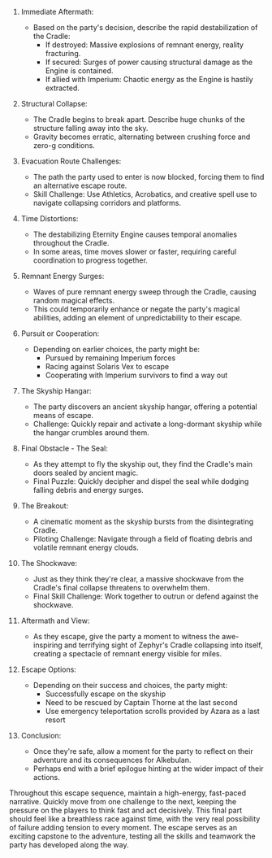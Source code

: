 1. Immediate Aftermath:
   - Based on the party's decision, describe the rapid destabilization of the Cradle:
     - If destroyed: Massive explosions of remnant energy, reality fracturing.
     - If secured: Surges of power causing structural damage as the Engine is contained.
     - If allied with Imperium: Chaotic energy as the Engine is hastily extracted.

2. Structural Collapse:
   - The Cradle begins to break apart. Describe huge chunks of the structure falling away into the sky.
   - Gravity becomes erratic, alternating between crushing force and zero-g conditions.

3. Evacuation Route Challenges:
   - The path the party used to enter is now blocked, forcing them to find an alternative escape route.
   - Skill Challenge: Use Athletics, Acrobatics, and creative spell use to navigate collapsing corridors and platforms.

4. Time Distortions:
   - The destabilizing Eternity Engine causes temporal anomalies throughout the Cradle.
   - In some areas, time moves slower or faster, requiring careful coordination to progress together.

5. Remnant Energy Surges:
   - Waves of pure remnant energy sweep through the Cradle, causing random magical effects.
   - This could temporarily enhance or negate the party's magical abilities, adding an element of unpredictability to their escape.

6. Pursuit or Cooperation:
   - Depending on earlier choices, the party might be:
     - Pursued by remaining Imperium forces
     - Racing against Solaris Vex to escape
     - Cooperating with Imperium survivors to find a way out

7. The Skyship Hangar:
   - The party discovers an ancient skyship hangar, offering a potential means of escape.
   - Challenge: Quickly repair and activate a long-dormant skyship while the hangar crumbles around them.

8. Final Obstacle - The Seal:
   - As they attempt to fly the skyship out, they find the Cradle's main doors sealed by ancient magic.
   - Final Puzzle: Quickly decipher and dispel the seal while dodging falling debris and energy surges.

9. The Breakout:
   - A cinematic moment as the skyship bursts from the disintegrating Cradle.
   - Piloting Challenge: Navigate through a field of floating debris and volatile remnant energy clouds.

10. The Shockwave:
    - Just as they think they're clear, a massive shockwave from the Cradle's final collapse threatens to overwhelm them.
    - Final Skill Challenge: Work together to outrun or defend against the shockwave.

11. Aftermath and View:
    - As they escape, give the party a moment to witness the awe-inspiring and terrifying sight of Zephyr's Cradle collapsing into itself, creating a spectacle of remnant energy visible for miles.

12. Escape Options:
    - Depending on their success and choices, the party might:
      - Successfully escape on the skyship
      - Need to be rescued by Captain Thorne at the last second
      - Use emergency teleportation scrolls provided by Azara as a last resort

13. Conclusion:
    - Once they're safe, allow a moment for the party to reflect on their adventure and its consequences for Alkebulan.
    - Perhaps end with a brief epilogue hinting at the wider impact of their actions.

Throughout this escape sequence, maintain a high-energy, fast-paced narrative. Quickly move from one challenge to the next, keeping the pressure on the players to think fast and act decisively. This final part should feel like a breathless race against time, with the very real possibility of failure adding tension to every moment. The escape serves as an exciting capstone to the adventure, testing all the skills and teamwork the party has developed along the way.